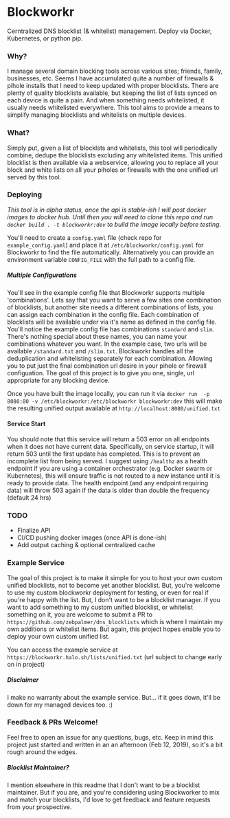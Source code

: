 # Blockworkr

Cerntralized DNS blocklist (& whitelist) management. Deploy via Docker, Kubernetes, or python pip. 

### Why?

I manage several domain blocking tools across various sites; friends, family, businesses, etc. Seems I have
 accumulated quite a number of firewalls & pihole installs that I need to keep updated with proper blocklists. 
 There are plenty of quality blocklists available, but keeping the list of lists synced on each device is quite a 
 pain. And when something needs whitelisted, it usually needs whitelisted everywhere. This tool aims to provide a 
 means to simplify managing blocklists and whitelists on multiple devices. 
 
### What?

Simply put, given a list of blocklsts and whitelists, this tool will periodically combine, dedupe the blocklists 
 excluding any whitelisted items. This unified blocklist is then available via a webservice, allowing you to 
 replace all your block and white lists on all your piholes or firewalls with the one unified url served by this tool. 
 
### Deploying 

*This tool is in alpha status, once the api is stable-ish I will post docker images to docker hub. Until then
 you will need to clone this repo and run `docker build . -t blockworkr:dev` to build the image locally before testing.* 

You'll need to create a `config.yaml` file (check repo for `example_config.yaml`) and place it at
 `/etc/blockworkr/config.yaml` for Blockworkr to find the file automatically. Alternatively you can provide 
 an environment variable `CONFIG_FILE` with the full path to a config file. 
 
##### Multiple Configurations

You'll see in the example config file that Blockworkr supports multiple 'combinations'. Lets say that
 you want to serve a few sites one combination of blocklists, but another site needs a different combinations of lists, 
 you can assign each combination in the config file. Each combination of blocklists will be available
 under via it's name as defined in the config file. You'll notice the example config file has combinations `standard` 
 and `slim`. There's nothing special about these names, you can name your combinations whatever you want. In the example
 case, two urls will be available `/standard.txt` and `/slim.txt`. Blockworkr handles all the deduplication and
 whitelisting separately for each combination. Allowing you to put just the final combination url desire in your pihole
 or firewall configuation. The goal of this project is to give you one, single, url appropriate for any blocking device.
 

Once you have built the image locally, you can run it via
 `docker run  -p 8080:80 -v /etc/blockworkr:/etc/blockworkr blockworkr:dev`
 this will make the resulting unified output available at `http://localhost:8080/unified.txt`

#### Service Start 

You should note that this service will return a 503 error on all endpoints when it does not have current data. 
 Specifically, on service startup, it will return 503 until the first update has completed. This is to prevent 
 an incomplete list from being served. I suggest using `/healthz` as a health endpoint if you are using a container 
 orchestrator (e.g. Docker swarm or Kubernetes), this will ensure traffic is not routed to a new instance until it
 is ready to provide data. The health endpoint (and any endpoint requiring data) will throw 503 again if the data is 
 older than double the frequency (default 24 hrs) 



### TODO

* Finalize API 
* CI/CD pushing docker images (once API is done-ish)
* Add output caching & optional centralized cache 

### Example Service 

The goal of this project is to make it simple for you to host your own custom unified blocklists, not to become 
 yet another blocklist. But, you're welcome to use my custom blockworkr deployment for testing, or even for real if
 you're happy with the list. But, I don't want to be a blocklist manager. If you want to add something to my custom
 unified blocklist, or whitelist something on it, you are welcome to submit a PR to
 `https://github.com/zebpalmer/dns_blocklists` which is where I maintain my own additions or whitelist items. But 
 again, this project hopes enable you to deploy your own custom unified list. 
 
You can access the example service at `https://blockworkr.halo.sh/lists/unified.txt` 
 (url subject to change early on in project)

##### Disclaimer

I make no warranty about the example service. But... if it goes down, it'll be down for my managed devices too. :)     


### Feedback & PRs Welcome!

Feel free to open an issue for any questions, bugs, etc. Keep in mind this project just started and written in an 
an afternoon (Feb 12, 2019), so it's a bit rough around the edges. 

##### Blocklist Maintainer?

I mention elsewhere in this readme that I don't want to be a blocklist maintainer. But if you are, and you're
 considering using Blockworker to mix and match your blocklists, I'd love to get feedback and feature requests
 from your prospective. 